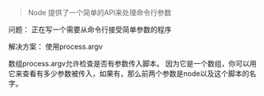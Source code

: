 > Node 提供了一个简单的API来处理命令行参数

问题：
正在写一个需要从命令行接受简单参数的程序

解决方案：
使用process.argv

数组process.argv允许检查是否有参数传入脚本。
因为它是一个数组，你可以用它来查看有多少参数被传入，如果有，那么前两个参数是node以及这个脚本的名字。